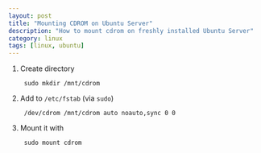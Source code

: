 ```yaml
---
layout: post
title: "Mounting CDROM on Ubuntu Server"
description: "How to mount cdrom on freshly installed Ubuntu Server"
category: linux
tags: [linux, ubuntu]
---
```

1. Create directory

        sudo mkdir /mnt/cdrom

2. Add to `/etc/fstab` (via `sudo`)

        /dev/cdrom /mnt/cdrom auto noauto,sync 0 0

3. Mount it with

        sudo mount cdrom
